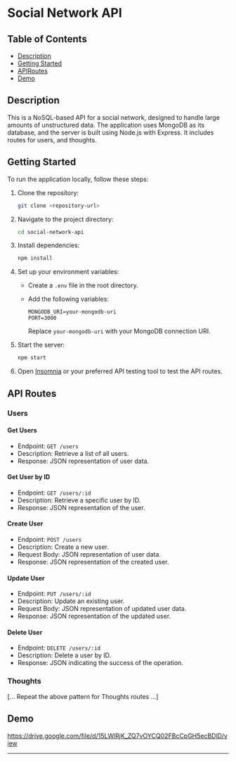 

# Social Network API

## Table of Contents

- [Description](#description)
- [Getting Started](#getting-started)
- [APIRoutes](#API-Routes)
- [Demo](#demo)



## Description

This is a NoSQL-based API for a social network, designed to handle large amounts of unstructured data. The application uses MongoDB as its database, and the server is built using Node.js with Express. It includes routes for users, and thoughts.
## Getting Started

To run the application locally, follow these steps:

1. Clone the repository:

   ```bash
   git clone <repository-url>
   ```

2. Navigate to the project directory:

   ```bash
   cd social-network-api
   ```

3. Install dependencies:

   ```bash
   npm install
   ```

4. Set up your environment variables:
   - Create a `.env` file in the root directory.
   - Add the following variables:

     ```env
     MONGODB_URI=your-mongodb-uri
     PORT=3000
     ```

     Replace `your-mongodb-uri` with your MongoDB connection URI.

5. Start the server:

   ```bash
   npm start
   ```

6. Open [Insomnia](https://insomnia.rest/) or your preferred API testing tool to test the API routes.

## API Routes

### Users

#### Get Users

- Endpoint: `GET /users`
- Description: Retrieve a list of all users.
- Response: JSON representation of user data.

#### Get User by ID

- Endpoint: `GET /users/:id`
- Description: Retrieve a specific user by ID.
- Response: JSON representation of the user.

#### Create User

- Endpoint: `POST /users`
- Description: Create a new user.
- Request Body: JSON representation of user data.
- Response: JSON representation of the created user.

#### Update User

- Endpoint: `PUT /users/:id`
- Description: Update an existing user.
- Request Body: JSON representation of updated user data.
- Response: JSON representation of the updated user.

#### Delete User

- Endpoint: `DELETE /users/:id`
- Description: Delete a user by ID.
- Response: JSON indicating the success of the operation.

### Thoughts

[... Repeat the above pattern for Thoughts routes ...]


## Demo

https://drive.google.com/file/d/15LWlRjK_ZQ7vOYCQ02FBcCpGH5ecBDlD/view

---

